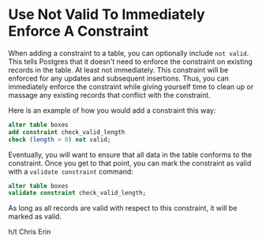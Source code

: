 # Use Not Valid To Immediately Enforce A Constraint

When adding a constraint to a table, you can optionally include `not valid`. This tells Postgres that it doesn't need to enforce the constraint on existing records in the table. At least not immediately. This constraint will be enforced for any updates and subsequent insertions. Thus, you can immediately enforce the constraint while giving yourself time to clean up or massage any existing records that conflict with the constraint.

Here is an example of how you would add a constraint this way:

```sql
alter table boxes
add constraint check_valid_length
check (length > 0) not valid;
```

Eventually, you will want to ensure that all data in the table conforms to the constraint. Once you get to that point, you can mark the constraint as valid with a `validate constraint` command:

```sql
alter table boxes
validate constraint check_valid_length;
```

As long as all records are valid with respect to this constraint, it will be marked as valid.

h/t Chris Erin
